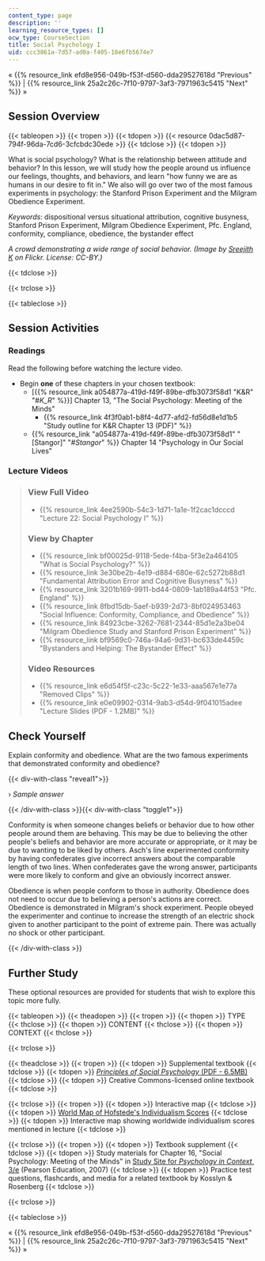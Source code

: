 ```yaml
---
content_type: page
description: ''
learning_resource_types: []
ocw_type: CourseSection
title: Social Psychology I
uid: ccc3861a-7d57-ad0a-f405-18e6fb5674e7
---
```


« {{% resource_link efd8e956-049b-f53f-d560-dda29527618d "Previous" %}} | {{% resource_link 25a2c26c-7f10-9797-3af3-7971963c5415 "Next" %}} »

Session Overview
----------------

{{< tableopen >}}
{{< tropen >}}
{{< tdopen >}}
{{< resource 0dac5d87-794f-96da-7cd6-3cfcbdc30ede >}}
{{< tdclose >}}
{{< tdopen >}}


What is social psychology? What is the relationship between attitude and behavior? In this lesson, we will study how the people around us influence our feelings, thoughts, and behaviors, and learn "how funny we are as humans in our desire to fit in." We also will go over two of the most famous experiments in psychology: the Stanford Prison Experiment and the Milgram Obedience Experiment. 

_Keywords_: dispositional versus situational attribution, cognitive busyness, Stanford Prison Experiment, Milgram Obedience Experiment, Pfc. England, conformity, compliance, obedience, the bystander effect

_A crowd demonstrating a wide range of social behavior. (Image by [Sreejith K](http://www.flickr.com/people/57441548@N00) on Flickr. License: CC-BY.)_


{{< tdclose >}}

{{< trclose >}}

{{< tableclose >}}

Session Activities
------------------

### Readings

Read the following before watching the lecture video.

*   Begin **one** of these chapters in your chosen textbook:
    *   \[{{% resource_link a054877a-419d-f49f-89be-dfb3073f58d1 "K&R" "#_K_R_" %}}\] Chapter 13, "The Social Psychology: Meeting of the Minds"
        *   {{% resource_link 4f3f0ab1-b8f4-4d77-afd2-fd56d8e1d1b5 "Study outline for K&R Chapter 13 (PDF)" %}}
    *   {{% resource_link "a054877a-419d-f49f-89be-dfb3073f58d1" "\[Stangor\]" "#_Stangor_" %}} Chapter 14 "Psychology in Our Social Lives"

### Lecture Videos

> ### View Full Video
> 
> *   {{% resource_link 4ee2590b-54c3-1d71-1a1e-1f2cac1dcccd "Lecture 22: Social Psychology I" %}}
> 
> ### View by Chapter
> 
> *   {{% resource_link bf00025d-9118-5ede-f4ba-5f3e2a464105 "What is Social Psychology?" %}}
> *   {{% resource_link 3e30be2b-4e19-d884-680e-62c5272b88d1 "Fundamental Attribution Error and Cognitive Busyness" %}}
> *   {{% resource_link 3201b169-9911-bd44-0809-1ab189a44f53 "Pfc. England" %}}
> *   {{% resource_link 8fbd15db-5aef-b939-2d73-8bf024953463 "Social Influence: Conformity, Compliance, and Obedience" %}}
> *   {{% resource_link 84923cbe-3262-7681-2344-85d1e2a3be04 "Milgram Obedience Study and Stanford Prison Experiment" %}}
> *   {{% resource_link bf9569c0-746a-94a6-9d31-bc633de4459c "Bystanders and Helping: The Bystander Effect" %}}
> 
> ### Video Resources
> 
> *   {{% resource_link e6d54f5f-c23c-5c22-1e33-aaa567e1e77a "Removed Clips" %}}
> *   {{% resource_link e0e09902-0314-9ab3-d54d-9f041015adee "Lecture Slides (PDF - 1.2MB)" %}}

Check Yourself
--------------

Explain conformity and obedience. What are the two famous experiments that demonstrated conformity and obedience?

{{< div-with-class "reveal1">}}

› _Sample answer_

{{< /div-with-class >}}{{< div-with-class "toggle1">}}

Conformity is when someone changes beliefs or behavior due to how other people around them are behaving. This may be due to believing the other people's beliefs and behavior are more accurate or appropriate, or it may be due to wanting to be liked by others. Asch's line experimented conformity by having confederates give incorrect answers about the comparable length of two lines. When confederates gave the wrong answer, participants were more likely to conform and give an obviously incorrect answer.

Obedience is when people conform to those in authority. Obedience does not need to occur due to believing a person's actions are correct. Obedience is demonstrated in Milgram's shock experiment. People obeyed the experimenter and continue to increase the strength of an electric shock given to another participant to the point of extreme pain. There was actually no shock or other participant.

{{< /div-with-class >}}

Further Study
-------------

These optional resources are provided for students that wish to explore this topic more fully.

{{< tableopen >}}
{{< theadopen >}}
{{< tropen >}}
{{< thopen >}}
TYPE
{{< thclose >}}
{{< thopen >}}
CONTENT
{{< thclose >}}
{{< thopen >}}
CONTEXT
{{< thclose >}}

{{< trclose >}}

{{< theadclose >}}
{{< tropen >}}
{{< tdopen >}}
Supplemental textbook
{{< tdclose >}}
{{< tdopen >}}
[_Principles of Social Psychology_ (PDF - 6.5MB)](http://www.saylor.org/site/textbooks/Principles%20of%20Social%20Psychology.pdf)
{{< tdclose >}}
{{< tdopen >}}
Creative Commons-licensed online textbook
{{< tdclose >}}

{{< trclose >}}
{{< tropen >}}
{{< tdopen >}}
Interactive map
{{< tdclose >}}
{{< tdopen >}}
[World Map of Hofstede's Individualism Scores](https://www.hofstede-insights.com/product/compare-countries/)
{{< tdclose >}}
{{< tdopen >}}
Interactive map showing worldwide individualism scores mentioned in lecture
{{< tdclose >}}

{{< trclose >}}
{{< tropen >}}
{{< tdopen >}}
Textbook supplement
{{< tdclose >}}
{{< tdopen >}}
Study materials for Chapter 16, "Social Psychology: Meeting of the Minds" in [Study Site for _Psychology in Context_, 3/e](http://www.pearsonhighered.com/educator/product/Fundamentals-of-Psychology-in-Context/9780205507573.page) (Pearson Education, 2007)
{{< tdclose >}}
{{< tdopen >}}
Practice test questions, flashcards, and media for a related textbook by Kosslyn & Rosenberg
{{< tdclose >}}

{{< trclose >}}

{{< tableclose >}}

« {{% resource_link efd8e956-049b-f53f-d560-dda29527618d "Previous" %}} | {{% resource_link 25a2c26c-7f10-9797-3af3-7971963c5415 "Next" %}} »